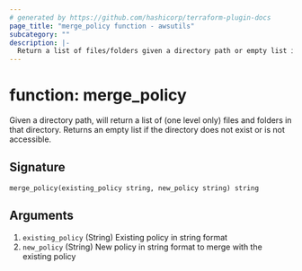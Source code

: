 ```yaml
---
# generated by https://github.com/hashicorp/terraform-plugin-docs
page_title: "merge_policy function - awsutils"
subcategory: ""
description: |-
  Return a list of files/folders given a directory path or empty list if there are any errors
---
```


# function: merge_policy

Given a directory path, will return a list of (one level only) files and folders in that directory. Returns an empty list if the directory does not exist or is not accessible.



## Signature

<!-- signature generated by tfplugindocs -->
```text
merge_policy(existing_policy string, new_policy string) string
```

## Arguments

<!-- arguments generated by tfplugindocs -->
1. `existing_policy` (String) Existing policy in string format
1. `new_policy` (String) New policy in string format to merge with the existing policy
